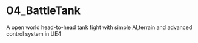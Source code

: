 # 04_BattleTank
A open world head-to-head tank fight with simple AI,terrain and advanced control system in UE4
